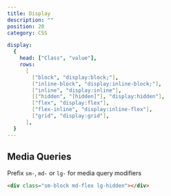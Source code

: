 ```yaml
---
title: Display
description: ""
position: 20
category: CSS

display:
  {
    head: ["Class", "value"],
    rows:
      [
        ["block", "display:block;"],
        ["inline-block", "display:inline-block;"],
        ["inline", "display:inline"],
        [["hidden", "[hidden]"], "display:hidden"],
        ["flex", "display:flex"],
        ["flex-inline", "display:inline-flex"],
        ["grid", "display:grid"],
      ],
  }
---
```


<c-table pn="display"></c-table>

## Media Queries

Prefix `sm-`, `md-` or `lg-` for media query modifiers

```html
<div class="sm-block md-flex lg-hidden"></div>
```
